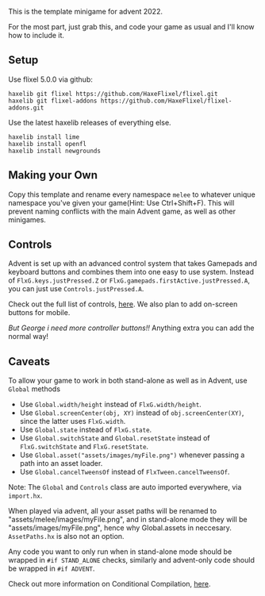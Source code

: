 This is the template minigame for advent 2022.

For the most part, just grab this,
and code your game as usual and I'll know how to include it.

## Setup

Use flixel 5.0.0 via github:
```
haxelib git flixel https://github.com/HaxeFlixel/flixel.git
haxelib git flixel-addons https://github.com/HaxeFlixel/flixel-addons.git
```
Use the latest haxelib releases of everything else.
```
haxelib install lime
haxelib install openfl
haxelib install newgrounds
```


## Making your Own
Copy this template and rename every namespace `melee` to whatever unique namespace you've
given your game(Hint: Use Ctrl+Shift+F). This will prevent naming conflicts with the main Advent game, as well as other
minigames.

## Controls
Advent is set up with an advanced control system that takes Gamepads and keyboard buttons and
combines them into one easy to use system. Instead of `FlxG.keys.justPressed.Z` or
`FlxG.gamepads.firstActive.justPressed.A`, you can just use `Controls.justPressed.A`.

Check out the full list of controls, [here](https://github.com/BrandyBuizel/Advent2022/blob/main/source/ui/Controls.hx#L53-L77).
We also plan to add on-screen buttons for mobile.

*But George i need more controller buttons!!*
Anything extra you can add the normal way!

## Caveats
To allow your game to work in both stand-alone as well as in Advent, use `Global` methods
- Use `Global.width/height` instead of `FlxG.width/height`.
- Use `Global.screenCenter(obj, XY)` instead of `obj.screenCenter(XY)`, since the latter uses `FlxG.width`.
- Use `Global.state` instead of `FlxG.state`.
- Use `Global.switchState` and `Global.resetState` instead of `FlxG.switchState` and `FlxG.resetState`.
- Use `Global.asset("assets/images/myFile.png")` whenever passing a path into an asset loader.
- Use `Global.cancelTweensOf` instead of `FlxTween.cancelTweensOf`.

Note: The `Global` and `Controls` class are auto imported everywhere, via `import.hx`.

When played via advent, all your asset paths will be renamed to "assets/melee/images/myFile.png",
and in stand-alone mode they will be "assets/images/myFile.png", hence why Global.assets in neccesary.
`AssetPaths.hx` is also not an option.

Any code you want to only run when in stand-alone mode should be wrapped in `#if STAND_ALONE` checks,
similarly and advent-only code should be wrapped in `#if ADVENT`.

Check out more information on Conditional Compilation, [here](https://haxe.org/manual/lf-condition-compilation.html).

##
